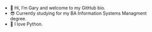 - 👋 Hi, I’m Gary and welcome to my GitHub bio.
- 😎 Currently studying for my BA Information Systems Managment degree.
- 🌱 I love Python.

<!---
GaryKo20/GaryKo20 is a ✨ special ✨ repository because its `README.md` (this file) appears on your GitHub profile.
You can click the Preview link to take a look at your changes.
--->
